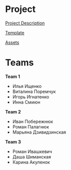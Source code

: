 # Project

[Project Description](https://docs.google.com/document/d/1--PBXcGZMy545tr3hVzNSz-1fbS5cUg3KDxIbMhRB6g/edit?usp=sharing)

[Template](https://www.figma.com/file/RDurll6yYWuKmZhMqDfjpG/Template)

[Assets](https://drive.google.com/drive/folders/1BBmuBeDXrDDNit9AzWFQL-mjlfFpF6A3?usp=sharing)

# Teams

**Team 1**
- Илья Ищенко
- Виталина Поремчук
- Игорь Игнатенко
- Инна Смиюн

**Team 2**
- Иван Побережнюк
- Роман Палагнюк
- Марьяна Дзивидзинская

**Team 3**
- Роман Ивашкевич
- Даша Шиманская
- Карина Акуленок